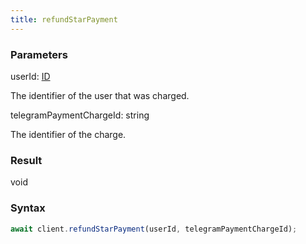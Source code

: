 ```yaml
---
title: refundStarPayment
---
```


### Parameters 

<div class="flex flex-col gap-3"><div><div class="font-mono"><span class="font-bold">userId</span><span class="opacity-50">:</span> <a href="/gh/types/id"  >ID</a></div><div class="pl-3"><div class="no-margin">

The identifier of the user that was charged.

</div></div></div><div><div class="font-mono"><span class="font-bold">telegramPaymentChargeId</span><span class="opacity-50">:</span> <span>string</span></div><div class="pl-3"><div class="no-margin">

The identifier of the charge.

</div></div></div></div>

### Result 

<div class="font-mono"><span>void</span></div>

### Syntax

```ts
await client.refundStarPayment(userId, telegramPaymentChargeId);
```



